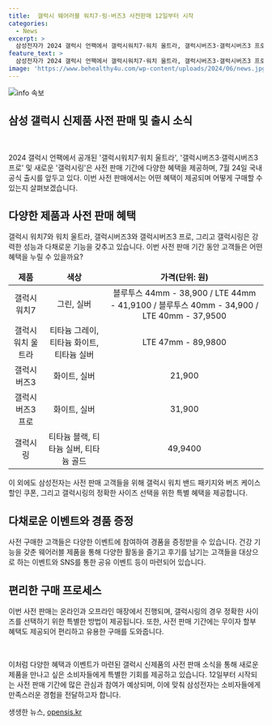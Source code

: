 ```yaml
---
title:  갤럭시 웨어러블 워치7·링·버즈3 사전판매 12일부터 시작
categories:
  - News
excerpt: >
  삼성전자가 2024 갤럭시 언팩에서 갤럭시워치7·워치 울트라, 갤럭시버즈3·갤럭시버즈3 프로, 갤럭시링을 공개했다. 사전 판매는 12일부터 18일까지 진행되며, 새로운 제품들과 다양한 혜택이 제공된다. 갤럭시 워치7와 워치 울트라, 갤럭시버즈3 시리즈, 그리고 새로운 갤럭시링이 런칭되었다. 24일부터 국내 공식 출시 예정이며, 사전 판매 고객을 위한 다양한 이벤트도 마련되어 있다.
feature_text: >
  삼성전자가 2024 갤럭시 언팩에서 갤럭시워치7·워치 울트라, 갤럭시버즈3·갤럭시버즈3 프로, 갤럭시링을 공개했다. 사전 판매는 12일부터 18일까지 진행되며, 새로운 제품들과 다양한 혜택이 제공된다. 갤럭시 워치7와 워치 울트라, 갤럭시버즈3 시리즈, 그리고 새로운 갤럭시링이 런칭되었다. 24일부터 국내 공식 출시 예정이며, 사전 판매 고객을 위한 다양한 이벤트도 마련되어 있다.
image: 'https://www.behealthy4u.com/wp-content/uploads/2024/06/news.jpg'
---
```


<p><img src="https://www.behealthy4u.com/wp-content/uploads/2024/06/news.jpg" alt="info 속보" /></p>

<h2 data-ke-size="size26">삼성 갤럭시 신제품 사전 판매 및 출시 소식</h2>

<p data-ke-size="size16">&nbsp;</p>

<p data-ke-size="size16">2024 갤럭시 언팩에서 공개된 '갤럭시워치7·워치 울트라', '갤럭시버즈3·갤럭시버즈3 프로' 및 새로운 '갤럭시링'은 사전 판매 기간에 다양한 혜택을 제공하며, 7월 24일 국내 공식 출시를 앞두고 있다. 이번 사전 판매에서는 어떤 혜택이 제공되며 어떻게 구매할 수 있는지 살펴보겠습니다.</p>

<h2 data-ke-size="size24">다양한 제품과 사전 판매 혜택</h2>

<p data-ke-size="size16">갤럭시 워치7와 워치 울트라, 갤럭시버즈3와 갤럭시버즈3 프로, 그리고 갤럭시링은 강력한 성능과 다채로운 기능을 갖추고 있습니다. 이번 사전 판매 기간 동안 고객들은 어떤 혜택을 누릴 수 있을까요?</p>

<table>
<thead>
<tr>
<td style="text-align: center;"><b>제품</b></td>
<td style="text-align: center;"><b>색상</b></td>
<td style="text-align: center;"><b>가격(단위: 원)</b></td>
</tr>
</thead>
<tbody>
<tr>
<td style="text-align: center;">갤럭시 워치7</td>
<td style="text-align: center;">그린, 실버</td>
<td style="text-align: center;">블루투스 44mm - 38,900 / LTE 44mm - 41,9100 / 블루투스 40mm - 34,900 / LTE 40mm - 37,9500</td>
</tr>
<tr>
<td style="text-align: center;">갤럭시 워치 울트라</td>
<td style="text-align: center;">티타늄 그레이, 티타늄 화이트, 티타늄 실버</td>
<td style="text-align: center;">LTE 47mm - 89,9800</td>
</tr>
<tr>
<td style="text-align: center;">갤럭시버즈3</td>
<td style="text-align: center;">화이트, 실버</td>
<td style="text-align: center;">21,900</td>
</tr>
<tr>
<td style="text-align: center;">갤럭시버즈3 프로</td>
<td style="text-align: center;">화이트, 실버</td>
<td style="text-align: center;">31,900</td>
</tr>
<tr>
<td style="text-align: center;">갤럭시링</td>
<td style="text-align: center;">티타늄 블랙, 티타늄 실버, 티타늄 골드</td>
<td style="text-align: center;">49,9400</td>
</tr>
</tbody>
</table>

<p data-ke-size="size16">이 외에도 삼성전자는 사전 판매 고객들을 위해 갤럭시 워치 밴드 패키지와 버즈 케이스 할인 쿠폰, 그리고 갤럭시링의 정확한 사이즈 선택을 위한 특별 혜택을 제공합니다.</p>

<h2 data-ke-size="size24">다채로운 이벤트와 경품 증정</h2>

<p data-ke-size="size16">사전 구매한 고객들은 다양한 이벤트에 참여하여 경품을 증정받을 수 있습니다. 건강 기능을 갖춘 웨어러블 제품을 통해 다양한 활동을 즐기고 후기를 남기는 고객들을 대상으로 하는 이벤트와 SNS를 통한 공유 이벤트 등이 마련되어 있습니다.</p>

<h2 data-ke-size="size24">편리한 구매 프로세스</h2>

<p data-ke-size="size16">이번 사전 판매는 온라인과 오프라인 매장에서 진행되며, 갤럭시링의 경우 정확한 사이즈를 선택하기 위한 특별한 방법이 제공됩니다. 또한, 사전 판매 기간에는 무이자 할부 혜택도 제공되어 편리하고 유용한 구매를 도와줍니다.</p>

<p data-ke-size="size16">&nbsp;</p>

<p data-ke-size="size16">이처럼 다양한 혜택과 이벤트가 마련된 갤럭시 신제품의 사전 판매 소식을 통해 새로운 제품을 만나고 싶은 소비자들에게 특별한 기회를 제공하고 있습니다. 12일부터 시작되는 사전 판매 기간에 많은 관심과 참여가 예상되며, 이에 맞춰 삼성전자는 소비자들에게 만족스러운 경험을 전달하고자 합니다.</p>
생생한 뉴스, <a href="https://opensis.kr" rel="dofollow">opensis.kr</a>



